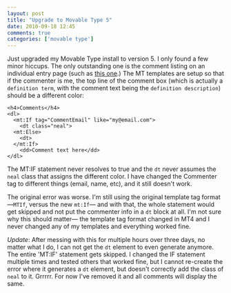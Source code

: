 ```yaml
---
layout: post  
title: "Upgrade to Movable Type 5"  
date: 2010-09-18 12:45  
comments: true  
categories: ['movable type']
---
```


Just upgraded my Movable Type install to version 5. I only found a few minor hiccups. The only outstanding one is the comment listing on an individual entry page (such as [this one][1].) The MT templates are setup so that if the commenter is me, the top line of the comment box (which is actually a `definition term`, with the comment text being the `definition description`) should be a different color:

    <h4>Comments</h4>
    <dl>
      <mt:If tag="CommentEmail" like="my@email.com">
        <dt class="neal">
      <mt:Else>
        <dt>
      </mt:If>
        <dd>Comment text here</dd>
    </dl>

The MT:IF statement never resolves to true and the `dt` never assumes the `neal` class that assigns the different color. I have changed the Commenter tag to different things (email, name, etc), and it still doesn't work. 

The original error was worse. I'm still using the original template tag format&#8212;`MTIf`, versus the new `mt:If`&#8212; and with that, the whole statement would get skipped and not put the commenter info in a `dt` block at all. I'm not sure why this should matter&#8212; the template tag format changed in MT4 and I never changed any of my templates and everything worked fine. 

_Update_: After messing with this for multiple hours over three days, no matter what I do, I can not get the `dt` element to even generate anymore. The entire 'MT:IF' statement gets skipped. I changed the IF statement multiple times and tested others that worked fine, but I cannot re-create the error where it generates a `dt` element, but doesn't correctly add the class of `neal` to it. Grrrrr. For now I've removed it and all comments will display the same.

[1]: http://www.nealsheeran.com/archives/2009/08/my_hacked_itune.html